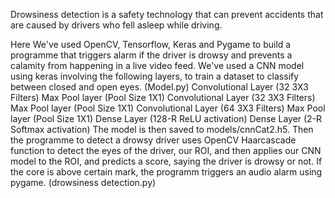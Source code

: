 Drowsiness detection is a safety technology that can prevent accidents that are caused by drivers who fell asleep while driving.

Here We've used OpenCV, Tensorflow, Keras and Pygame to build a programme that triggers alarm if the driver is drowsy and prevents a calamity from happening in a live video feed. We've used a CNN model using keras involving the following layers, to train a dataset to classify between closed and open eyes. (Model.py)
Convolutional Layer (32 3X3 Filters)
Max Pool layer (Pool Size 1X1)
Convolutional Layer (32 3X3 Filters)
Max Pool layer (Pool Size 1X1)
Convolutional Layer (64 3X3 Filters)
Max Pool layer (Pool Size 1X1)
Dense Layer (128-R ReLU activation)
Dense Layer (2-R Softmax activation)
The model is then saved to models/cnnCat2.h5.
Then the programme to detect a drowsy driver uses OpenCV Haarcascade function to detect the eyes of the driver, our ROI, and then applies our CNN model to the ROI, and predicts a score, saying the driver is drowsy or not. If the core is above certain mark, the programm triggers an audio alarm using pygame. (drowsiness detection.py)

